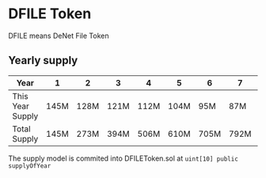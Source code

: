 # DFILE Token

DFILE means DeNet File Token

## Yearly supply

| Year             | 1    | 2     | 3    | 4    | 5    | 6    | 7    | 8    | 9    | 10
|---|---|---|---|---|---|---|---|---|---|---|
| This Year Supply | 145M | 128M  | 121M | 112M | 104M | 95M  | 87M  | 79M  | 71M  | 58M
| Total Supply     | 145M | 273M  | 394M | 506M | 610M | 705M | 792M | 871M | 942M | 1B 

The supply model is commited into DFILEToken.sol at ``uint[10] public supplyOfYear``